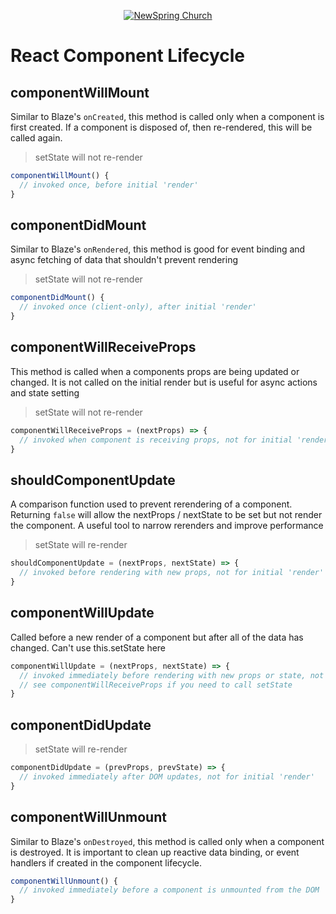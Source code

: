 <p align="center" >
  <a href="http://newspring.cc">
    <img src="https://s3.amazonaws.com/ns.images/newspring/icons/newspring-church-logo-black.png" alt="NewSpring Church" title="NewSpring Church" />
  </a>
</p>

React Component Lifecycle
=======================

## componentWillMount

Similar to Blaze's `onCreated`, this method is called only when a component is first created. If a component is disposed of, then re-rendered, this will be called again.

> setState will not re-render

```javascript
componentWillMount() {
  // invoked once, before initial 'render'
}
```

## componentDidMount

Similar to Blaze's `onRendered`, this method is good for event binding and async fetching of data that shouldn't prevent rendering

> setState will not re-render

```javascript
componentDidMount() {
  // invoked once (client-only), after initial 'render'
}
```

## componentWillReceiveProps

This method is called when a components props are being updated or changed. It is not called on the initial render but is useful for async actions and state setting

> setState will not re-render

```javascript
componentWillReceiveProps = (nextProps) => {
  // invoked when component is receiving props, not for initial 'render'
}

```

## shouldComponentUpdate

A comparison function used to prevent rerendering of a component. Returning `false` will allow the nextProps / nextState to be set but not render the component. A useful tool to narrow rerenders and improve performance

> setState will re-render

```javascript
shouldComponentUpdate = (nextProps, nextState) => {
  // invoked before rendering with new props, not for initial 'render'
}

```

## componentWillUpdate

Called before a new render of a component but after all of the data has changed. Can't use this.setState here

```javascript
componentWillUpdate = (nextProps, nextState) => {
  // invoked immediately before rendering with new props or state, not for initial 'render'
  // see componentWillReceiveProps if you need to call setState
}
```

## componentDidUpdate

> setState will re-render

```javascript
componentDidUpdate = (prevProps, prevState) => {
  // invoked immediately after DOM updates, not for initial 'render'
}
```

## componentWillUnmount

Similar to Blaze's `onDestroyed`, this method is called only when a component is destroyed. It is important to clean up reactive data binding, or event handlers if created in the component lifecycle.

```javascript
componentWillUnmount() {
  // invoked immediately before a component is unmounted from the DOM
}
```
